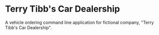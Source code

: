 # Terry Tibb's Car Dealership
A vehicle ordering command line application for fictional company, "Terry Tibb's Car Dealership".

